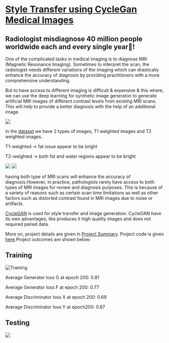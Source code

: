 # [Style Transfer using CycleGan Medical Images](https://github.com/jay-k2j2/Style-Transfer-using-CycleGan---Medical-Images/blob/main/cyclegan_medical_GitHUB.ipynb)

## Radiologist misdiagnose 40 million people worldwide each and every single year🤯!

One of the complicated tasks in medical imaging is to diagnose MRI (Magnetic Resonance Imaging). Sometimes to interpret the scan, the radiologist needs different variations of the imaging which can drastically enhance the accuracy of diagnosis by providing practitioners with a more comprehensive understanding.

But to have access to different imaging is difficult & expensive & this where, we can use the deep learning for synthetic image generaton to generate artificial MRI images of different contrast levels from existing MRI scans. This will help to provide a better diagnosis with the help of an additional image.

![](https://media2.giphy.com/media/l2Je9sD0VmZOmjJew/200.gif)


In the [dataset](https://github.com/jay-k2j2/Style-Transfer-using-CycleGan---Medical-Images/blob/main/dataset.zip "Data") we have 2 types of images, T1 weighted images and T2 weighted images.

T1-weighted → fat issue appear to be bright

T2-weighted → both fat and water regions appear to be bright

![](https://geekymedics.com/wp-content/uploads/2020/04/meningioma-770x331.png)
![](https://miro.medium.com/max/850/0*hkIDyRfNbZrr6W99.png)


having both type of MRI scans will enhance the accuracy of diagnosis.However, in practice, pathologists rarely have access to both types of MRI images for review and diagnosis purposes. This is because of a variety of reasons such as certain scan time limitations as well as other factors such as distorted contrast found in MRI images due to noise or artifacts.

[CycleGAN](https://arxiv.org/pdf/1703.10593.pdf) is used for style transfer and image generation. CycleGAN have its own advantages, like produces it high quality images and does not required paired data.

More on, project details are given in [Project Summary](https://github.com/jay-k2j2/Style-Transfer-using-CycleGan---Medical-Images/blob/main/CycleGAN%20summary.pdf "Summary"). Project code is given [here](https://github.com/jay-k2j2/Style-Transfer-using-CycleGan---Medical-Images/blob/main/cyclegan_medical_GitHUB.ipynb).Project outcomes are shown below:

## Training

![](https://github.com/jay-k2j2/Style-Transfer-using-CycleGan---Medical-Images/blob/main/Training.png "Training")

Average Generator loss G at epoch 200: 0.81

Average Generator loss F at epoch 200: 0.77

Average Discriminator loss X at epoch 200: 0.69

Average Discriminator loss Y at epoch200: 0.67


## Testing

![](https://github.com/jay-k2j2/Style-Transfer-using-CycleGan---Medical-Images/blob/main/Output.png)
